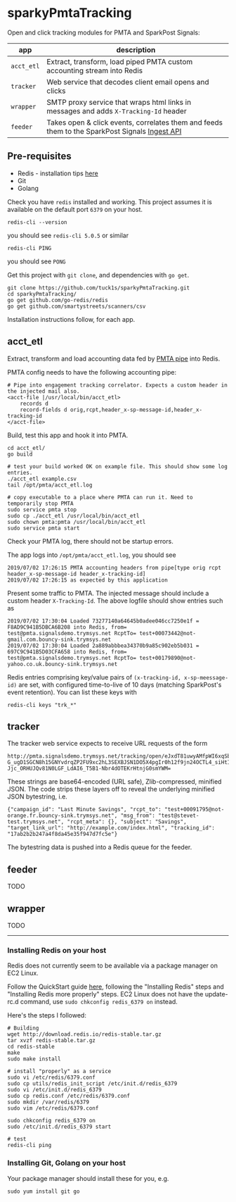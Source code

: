 # sparkyPmtaTracking
Open and click tracking modules for PMTA and SparkPost Signals:

|app|description|
|---|---|
|`acct_etl`|Extract, transform, load piped PMTA custom accounting stream into Redis|
|`tracker`|Web service that decodes client email opens and clicks|
|`wrapper`|SMTP proxy service that wraps html links in messages and adds `X-Tracking-Id` header|
|`feeder`|Takes open & click events, correlates them and feeds them to the SparkPost Signals [Ingest API](https://developers.sparkpost.com/api/events-ingest/)|

## Pre-requisites
- Redis - installation tips [here](#installing-redis-on-your-host)
- Git
- Golang

Check you have `redis` installed and working. This project assumes it is available 
on the default port `6379` on your host.

```
redis-cli --version
```
you should see `redis-cli 5.0.5` or similar
```
redis-cli PING
```
you should see `PONG`


Get this project with `git clone`, and dependencies with `go get`.

```
git clone https://github.com/tuck1s/sparkyPmtaTracking.git
cd sparkyPmtaTracking/
go get github.com/go-redis/redis
go get github.com/smartystreets/scanners/csv
```

Installation instructions follow, for each app.


## acct_etl
Extract, transform and load accounting data fed by [PMTA pipe](https://download.port25.com/files/UsersGuide.html#examples) 
into Redis.

PMTA config needs to have the following accounting pipe:
```
# Pipe into engagement tracking correlator. Expects a custom header in the injected mail also. 
<acct-file |/usr/local/bin/acct_etl>
    records d
    record-fields d orig,rcpt,header_x-sp-message-id,header_x-tracking-id
</acct-file>
```

Build, test this app and hook it into PMTA.
```
cd acct_etl/
go build

# test your build worked OK on example file. This should show some log entries.
./acct_etl example.csv
tail /opt/pmta/acct_etl.log

# copy executable to a place where PMTA can run it. Need to temporarily stop PMTA
sudo service pmta stop
sudo cp ./acct_etl /usr/local/bin/acct_etl
sudo chown pmta:pmta /usr/local/bin/acct_etl
sudo service pmta start
```

Check your PMTA log, there should not be startup errors.

The app logs into `/opt/pmta/acct_etl.log`, you should see
```
2019/07/02 17:26:15 PMTA accounting headers from pipe[type orig rcpt header_x-sp-message-id header_x-tracking-id]
2019/07/02 17:26:15 as expected by this application
```

Present some traffic to PMTA. The injected message should include a custom header `X-Tracking-Id`.
The above logfile should show entries such as
```
2019/07/02 17:30:04 Loaded 73277140a64645b0adee046cc7250e1f = F8AD9C941B5DBCA6B208 into Redis, from= test@pmta.signalsdemo.trymsys.net RcptTo= test+00073442@not-gmail.com.bouncy-sink.trymsys.net
2019/07/02 17:30:04 Loaded 2a889abbbea34370b9a85c902eb5b031 = 697C9C941B5D03CFA658 into Redis, from= test@pmta.signalsdemo.trymsys.net RcptTo= test+00179890@not-yahoo.co.uk.bouncy-sink.trymsys.net
```

Redis entries comprising key/value pairs of `(x-tracking-id, x-sp-meessage-id)` are set,
with configured time-to-live of 10 days (matching SparkPost's event retention).
You can list these keys with
```
redis-cli keys "trk_*"
```

## tracker
The tracker web service expects to receive URL requests of the form

```
http://pmta.signalsdemo.trymsys.net/tracking/open/eJxdT81uwyAMfpWI6xqSbolYeuoDrKc9AHKIoawBInCqRlXffVBt0jT5Ytnf750pcAtY46Wd2KFiH5CoOlm_ElafcLXeJLarWFQLSQoFQZjopW3bYS-G_ugD1SGCN8h15GNYvdrqZP2FU9xc2hL3SEXBJSN1DO5X4pgIr0h12f9jn24OCTL4_siHtI5fqKhw_4QiiAZJztlNrnEu3zPRcmgavOVWM3IVXGP9hDd-Jjc_ORHUJQv81N0LGF_LdAI6_T5B1-Nbr4dOTEKrHtnjG0smYWM=
```

These strings are base64-encoded (URL safe), Zlib-compressed, minified JSON. The code strips
these layers off to reveal the underlying minified JSON bytestring, i.e.

```
{"campaign_id": "Last Minute Savings", "rcpt_to": "test+00091795@not-orange.fr.bouncy-sink.trymsys.net", "msg_from": "test@stevet-test.trymsys.net", "rcpt_meta": {}, "subject": "Savings", "target_link_url": "http://example.com/index.html", "tracking_id": "17ab2b2b247a4f8da45e35f947d7fc5e"}
```

The bytestring data is pushed into a Redis queue for the feeder.

## feeder

TODO
## wrapper

TODO

---
### Installing Redis on your host

Redis does not currently seem to be available via a package manager on EC2 Linux.

Follow the QuickStart guide [here](https://redis.io/topics/quickstart), following the "Installing Redis" steps
and "Installing Redis more properly" steps. EC2 Linux does not have the
update-rc.d command, use `sudo chkconfig redis_6379 on` instead.

Here's the steps I followed:
```
# Building
wget http://download.redis.io/redis-stable.tar.gz
tar xvzf redis-stable.tar.gz
cd redis-stable
make
sudo make install

# install "properly" as a service
sudo vi /etc/redis/6379.conf
sudo cp utils/redis_init_script /etc/init.d/redis_6379
sudo vi /etc/init.d/redis_6379
sudo cp redis.conf /etc/redis/6379.conf
sudo mkdir /var/redis/6379
sudo vim /etc/redis/6379.conf

sudo chkconfig redis_6379 on
sudo /etc/init.d/redis_6379 start

# test
redis-cli ping
```

### Installing Git, Golang on your host
Your package manager should install these for you, e.g.
```
sudo yum install git go
``` 